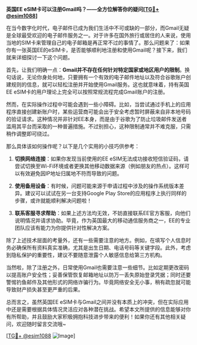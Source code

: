 **英国EE eSIM卡可以注册Gmail吗？——全方位解答你的疑问[[TG💪+ @esim1088](https://t.me/s/esim1088)]**

在当今数字化时代，电子邮件已成为我们生活中不可或缺的一部分，而Gmail无疑是全球最受欢迎的电子邮件服务之一。对于许多在国外旅行或居住的人来说，使用当地的SIM卡来管理自己的电子邮箱是再正常不过的事情了。那么问题来了：如果你有一张英国EE的eSIM卡，是否能够顺利地注册和使用Gmail呢？接下来，我们就来详细探讨一下这个问题。

首先，让我们明确一点：**Gmail并不存在任何针对特定国家或地区用户的限制**。换句话说，无论你身处何地，只要拥有一个有效的电子邮件地址以及符合谷歌账户创建规则的信息，就可以轻松注册并开始使用Gmail服务。这也就意味着，持有英国EE eSIM卡的用户理论上完全可以按照常规流程完成Gmail账户的注册。

然而，在实际操作过程中可能会遇到一些小障碍。比如，当尝试通过手机上的应用程序直接创建新账户时，某些运营商可能会出于安全考虑暂时屏蔽来自非本地号码的验证请求。这种情况并非针对EE本身，而是由于谷歌为了防止垃圾邮件发送者滥用其平台而采取的一种普遍措施。不过别担心，这种限制通常并不难克服，只需稍作调整即可绕过。

那么具体该如何操作呢？以下是几个实用的小技巧供参考：

1. **切换网络连接**：如果你发现当前使用的EE eSIM无法成功接收短信验证码，请尝试切换至Wi-Fi环境或者更换其他移动数据来源（例如朋友的热点）。这样可以有效避免因IP地址归属地不符而导致的问题。
   
2. **使用备用设备**：有时候，问题可能来源于申请过程中涉及的操作系统版本差异。建议可以试试在另一台支持Google Play Store的应用程序上执行同样的步骤，或许就能顺利解决问题啦！

3. **联系客服寻求帮助**：如果上述方法均无效，不妨直接联系EE官方客服，向他们说明情况并请求协助。毕竟，作为英国最大的移动通信服务商之一，EE的专业团队应该有能力为你提供针对性解决方案。

除了上述技术层面的考量外，还有一些需要注意的地方。例如，在填写个人信息时务必确保所有资料真实准确，尤其是出生日期、电话号码等关键字段。此外，考虑到隐私保护的重要性，建议不要随意泄露个人敏感信息给第三方机构。

当然啦，除了注册之外，日常使用Gmail也需要注意一些细节。比如定期更改密码以提高账户安全性；妥善保管恢复邮箱地址以防万一丢失原始登录凭据；同时还要警惕钓鱼邮件及其他形式的网络诈骗行为。毕竟网络安全无小事，稍有疏忽就可能导致财产损失甚至更严重的后果。

总而言之，虽然英国EE eSIM卡与Gmail之间并没有本质上的冲突，但在实际应用中还是需要根据具体情况灵活应对各种潜在挑战。希望本文所提供的信息能够对你有所帮助，并且鼓励大家积极拥抱科技进步带来的便利！如果你还有其他相关疑问，欢迎随时留言交流哦~

[[TG💪+ @esim1088](https://t.me/s/esim1088) ![Image](https://i.postimg.cc/4NQfJmqS/Snipaste-2025-05-13-00-14-12.png)]